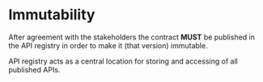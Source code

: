 # Immutability

After agreement with the stakeholders the contract **MUST** be published in the API registry in order to make it (that version) immutable.&#x20;

API registry acts as a central location for storing and accessing of all published APIs.
